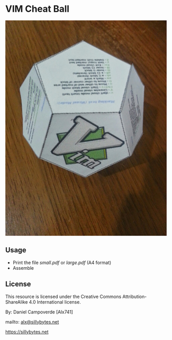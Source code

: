 # VIM Cheat Ball

![Vim cheat ball](./thumbnail.jpg)


## Usage

- Print the file *small.pdf* or *large.pdf* (A4 format)
- Assemble


## License

This resource is licensed under the Creative Commons Attribution-ShareAlike 4.0
International license.

By: Daniel Campoverde [Alx741]

mailto: alx@sillybytes.net

https://sillybytes.net
